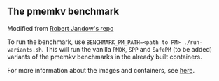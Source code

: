 ## The pmemkv benchmark

Modified from [Robert Jandow's repo](https://github.com/RobertJndw/PMDK-performance-evaluation/tree/main/pmemkv-bench)

To run the benchmark, use `BENCHMARK_PM_PATH=<path to PM> ./run-variants.sh`. 
This will run the vanilla `PMDK`, `SPP` and `SafePM` (to be added) variants of the pmemkv benchmarks in the already built containers.

For more information about the images and containers, see [here](/utils/docker/README.md).
